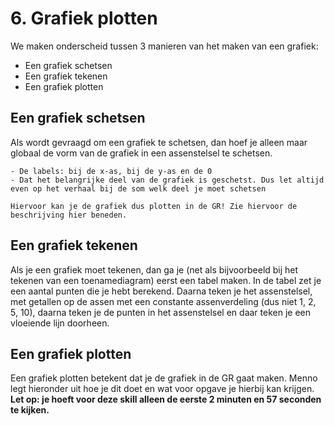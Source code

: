 # 6. Grafiek plotten

We maken onderscheid tussen 3 manieren van het maken van een grafiek:
- Een grafiek schetsen
- Een grafiek tekenen
- Een grafiek plotten

## Een grafiek schetsen
Als wordt gevraagd om een grafiek te schetsen, dan hoef je alleen maar globaal de vorm van de grafiek in een assenstelsel te schetsen.

```{warning} Waar letten we dan op?
- De labels: bij de x-as, bij de y-as en de 0
- Dat het belangrijke deel van de grafiek is geschetst. Dus let altijd even op het verhaal bij de som welk deel je moet schetsen
```

```{note} Hoe weet je de vorm van de grafiek?
Hiervoor kan je de grafiek dus plotten in de GR! Zie hiervoor de beschrijving hier beneden.
```

## Een grafiek tekenen
Als je een grafiek moet tekenen, dan ga je (net als bijvoorbeeld bij het tekenen van een toenamediagram) eerst een tabel maken. In de tabel zet je een aantal punten die je hebt berekend. 
Daarna teken je het assenstelsel, met getallen op de assen met een constante assenverdeling (dus niet 1, 2, 5, 10), daarna teken je de punten in het assenstelsel en daar teken je een vloeiende lijn doorheen.

## Een grafiek plotten
Een grafiek plotten betekent dat je de grafiek in de GR gaat maken. Menno legt hieronder uit hoe je dit doet en wat voor opgave je hierbij kan krijgen. <br />
**Let op: je hoeft voor deze skill alleen de eerste 2 minuten en 57 seconden te kijken.**

```{iframe} https://www.youtube.com/embed/YOTnnHZcswE?si=vntctiqlDUb9YGes
```
